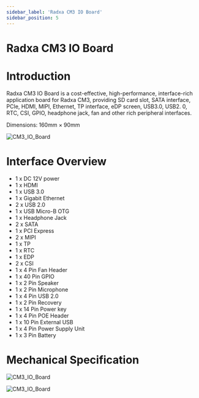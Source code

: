 ```yaml
---
sidebar_label: 'Radxa CM3 IO Board'
sidebar_position: 5
---
```


# Radxa CM3 IO Board

# Introduction

Radxa CM3 IO Board is a cost-effective, high-performance, interface-rich application board for Radxa CM3, providing SD card slot, SATA interface, PCIe, HDMI, MIPI, Ethernet, TP interface, eDP screen, USB3.0, USB2. 0, RTC, CSI, GPIO, headphone jack, fan and other rich peripheral interfaces.

Dimensions: 160mm × 90mm

<div class='rock-cm3-io-board-img'>

![CM3_IO_Board](/img/accessories/cm3-io-board/cm3-io-board.webp)

</div>

# Interface Overview

- 1 x DC 12V power
- 1 x HDMI
- 1 x USB 3.0
- 1 x Gigabit Ethernet
- 2 x USB 2.0
- 1 x USB Micro-B OTG
- 1 x Headphone Jack
- 2 x SATA
- 1 x PCI Express
- 2 x MIPI 
- 1 x TP
- 1 x RTC
- 1 x EDP
- 2 x CSI
- 1 x 4 Pin Fan Header
- 1 x 40 Pin GPIO
- 1 x 2 Pin Speaker
- 1 x 2 Pin Microphone
- 1 x 4 Pin USB 2.0
- 1 x 2 Pin Recovery
- 1 x 14 Pin Power key
- 1 x 4 Pin POE Header
- 1 x 10 Pin External USB
- 1 x 4 Pin Power Supply Unit
- 1 x 3 Pin Battery

# Mechanical Specification


<div class='rock-cm3-io-board-img'>

![CM3_IO_Board](/img/accessories/cm3-io-board/cm3-io-top-specification.webp)

</div>

<div class='rock-cm3-io-board-img'>

![CM3_IO_Board](/img/accessories/cm3-io-board/cm3-io-bottom-specification.webp)

</div>

